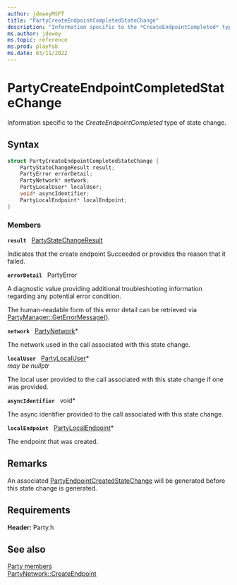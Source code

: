 ```yaml
---
author: jdeweyMSFT
title: "PartyCreateEndpointCompletedStateChange"
description: "Information specific to the *CreateEndpointCompleted* type of state change."
ms.author: jdewey
ms.topic: reference
ms.prod: playfab
ms.date: 03/11/2022
---
```


# PartyCreateEndpointCompletedStateChange  

Information specific to the *CreateEndpointCompleted* type of state change.  

## Syntax  
  
```cpp
struct PartyCreateEndpointCompletedStateChange {  
    PartyStateChangeResult result;  
    PartyError errorDetail;  
    PartyNetwork* network;  
    PartyLocalUser* localUser;  
    void* asyncIdentifier;  
    PartyLocalEndpoint* localEndpoint;  
}  
```
  
### Members  
  
**`result`** &nbsp; [PartyStateChangeResult](../enums/partystatechangeresult.md)  
  
Indicates that the create endpoint Succeeded or provides the reason that it failed.
  
**`errorDetail`** &nbsp; PartyError  
  
A diagnostic value providing additional troubleshooting information regarding any potential error condition.
  
The human-readable form of this error detail can be retrieved via [PartyManager::GetErrorMessage()](../classes/PartyManager/methods/partymanager_geterrormessage.md).
  
**`network`** &nbsp; [PartyNetwork](../classes/PartyNetwork/partynetwork.md)*  
  
The network used in the call associated with this state change.
  
**`localUser`** &nbsp; [PartyLocalUser](../classes/PartyLocalUser/partylocaluser.md)*  
*may be nullptr*  
  
The local user provided to the call associated with this state change if one was provided.
  
**`asyncIdentifier`** &nbsp; void*  
  
The async identifier provided to the call associated with this state change.
  
**`localEndpoint`** &nbsp; [PartyLocalEndpoint](../classes/PartyLocalEndpoint/partylocalendpoint.md)*  
  
The endpoint that was created.
  
## Remarks  
  
An associated [PartyEndpointCreatedStateChange](partyendpointcreatedstatechange.md) will be generated before this state change is generated.
  
## Requirements  
  
**Header:** Party.h
  
## See also  
[Party members](../party_members.md)  
[PartyNetwork::CreateEndpoint](../classes/PartyNetwork/methods/partynetwork_createendpoint.md)
  
  
